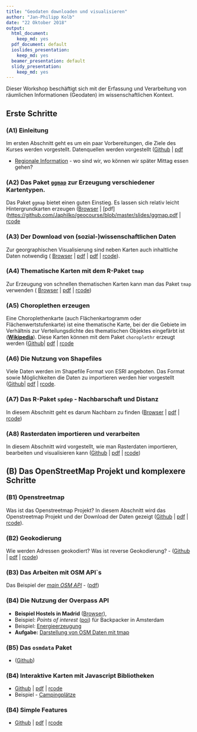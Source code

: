 ```yaml
---
title: "Geodaten downloaden und visualisieren"
author: "Jan-Philipp Kolb"
date: "22 Oktober 2018"
output:
  html_document: 
    keep_md: yes
  pdf_document: default
  ioslides_presentation:
    keep_md: yes
  beamer_presentation: default
  slidy_presentation:
    keep_md: yes
---
```





Dieser Workshop beschäftigt sich mit der Erfassung und Verarbeitung von räumlichen Informationen (Geodaten) im wissenschaftlichen Kontext.

## Erste Schritte


### __(A1) Einleitung__





Im ersten Abschnitt geht es um ein paar Vorbereitungen, die Ziele des Kurses werden vorgestellt. Datenquellen werden vorgestellt ([Github](https://github.com/Japhilko/geocourse/blob/master/slides/A1_Intro.md) | [pdf](https://github.com/Japhilko/geocourse/blob/master/slides/A1_Intro.pdf) 


- [Regionale Information](http://rpubs.com/Japhilko82/gesis_mannheim) - wo sind wir, wo können wir später Mittag essen gehen?

### __(A2) Das Paket [`ggmap`](http://journal.r-project.org/archive/2013-1/kahle-wickham.pdf)__ zur Erzeugung verschiedener Kartentypen. 

Das Paket `ggmap` bietet einen guten Einstieg. Es lassen sich relativ leicht Hintergrundkarten erzeugen ([Browser](https://github.com/Japhilko/geocourse/blob/master/slides/A2_ggmap.md) | [pdf](https://github.com/Japhilko/geocourse/blob/master/slides/ggmap.pdf | [rcode](https://github.com/Japhilko/geocourse/blob/master/slides/A2_ggmap.R)

### __(A3) Der Download von (sozial-)wissenschaftlichen Daten__

Zur georgraphischen Visualisierung sind neben Karten auch inhaltliche Daten notwendig ( [Browser](https://github.com/Japhilko/geocourse/blob/master/slides/A4_tmap.md) | [pdf](https://github.com/Japhilko/geocourse/blob/master/slides/A3_DataPUF.md) | 
[pdf](https://github.com/Japhilko/geocourse/blob/master/slides/A3_DataPUF.pdf) | [rcode](https://github.com/Japhilko/geocourse/blob/master/rcode/A3_DataPUF.R)).


### __(A4) Thematische Karten mit dem R-Paket `tmap`__

Zur Erzeugung von schnellen thematischen Karten kann man das Paket `tmap` verwenden ( [Browser](https://github.com/Japhilko/geocourse/blob/master/slides/A4_tmap.md) | 
[pdf](https://github.com/Japhilko/geocourse/blob/master/slides/A4_tmap.pdf) | [rcode](https://github.com/Japhilko/geocourse/blob/master/rcode/A4_tmap.R))


### __(A5) Choroplethen erzeugen__

Eine Choroplethenkarte (auch Flächenkartogramm oder Flächenwertstufenkarte) ist eine thematische Karte, bei der die Gebiete im Verhältnis zur Verteilungsdichte des thematischen Objektes eingefärbt ist ([**Wikipedia**](https://de.wikipedia.org/wiki/Choroplethenkarte)). Diese Karten können mit dem Paket `choroplethr` erzeugt werden ([Github](https://github.com/Japhilko/geocourse/blob/master/slides/A5_Choroplethen.md)| 
[pdf](https://github.com/Japhilko/geocourse/blob/master/slides/A5_Choroplethen.pdf) | [rcode](https://github.com/Japhilko/geocourse/blob/master/rcode/A5_Choroplethen.R)


### __(A6) Die Nutzung von Shapefiles__

Viele Daten werden im Shapefile Format von ESRI angeboten. Das Format sowie Möglichkeiten die Daten zu importieren werden hier vorgestellt ([Github](https://github.com/Japhilko/geocourse/blob/master/slides/A6_Shapefiles.md)| 
[pdf](https://github.com/Japhilko/geocourse/blob/master/slides/A6_Shapefiles.pdf) | [rcode](https://github.com/Japhilko/geocourse/blob/master/rcode/A6_Shapefiles.R).

<!--
- Aufgabe: [Zensus bnisse und Karte miteinander verbinden und einfärben](https://github.com/Japhilko/GeoData/blob/master/2017/tutorial/Aufgabe_Verbindung.Rmd)

- Aufgabe: [Deutschlands Gemeinden](https://github.com/Japhilko/GeoData/blob/master/2016/tutorial/Aufgabe_Zensus_Ergebnisse.md)
-->

### __(A7) Das R-Paket `spdep` - Nachbarschaft und Distanz__ 

In diesem Abschnitt geht es darum Nachbarn zu finden ([Browser](https://github.com/Japhilko/geocourse/blob/master/slides/A7_spdep.md) | [pdf](https://github.com/Japhilko/geocourse/blob/master/slides/A7_spdep.pdf) |
[rcode](https://github.com/Japhilko/geocourse/blob/master/rcode/A7_spdep.R))

### __(A8) Rasterdaten importieren und verarbeiten__

In diesem Abschnitt wird vorgestellt, wie man Rasterdaten importieren, bearbeiten und visualisieren kann ([Github](https://github.com/Japhilko/geocourse/blob/master/slides/A8_Rasterdaten.md) | [pdf](https://github.com/Japhilko/geocourse/blob/master/slides/A8_Rasterdaten.pdf) |
[rcode](https://github.com/Japhilko/geocourse/blob/master/rcode/A8_Rasterdaten.R))

## __(B) Das OpenStreetMap Projekt und komplexere Schritte__


###  __(B1) Openstreetmap__ 

Was ist das Openstreetmap Projekt? In diesem Abschnitt wird das Openstreetmap Projekt und der Download der Daten gezeigt ([Github](https://github.com/Japhilko/geocourse/blob/master/slides/B1_OpenStreetMap.md) | [pdf](https://github.com/Japhilko/geocourse/blob/master/slides/B1_OpenStreetMap.pdf) |
[rcode](https://github.com/Japhilko/geocourse/blob/master/rcode/B1_OpenStreetMap.R)).

### __(B2) Geokodierung__ 

Wie werden Adressen geokodiert? Was ist reverse Geokodierung? - ([Github](https://github.com/Japhilko/geocourse/blob/master/slides/B2_Geokodierung.md) | [pdf](https://github.com/Japhilko/geocourse/blob/master/slides/B2_Geokodierung.pdf) |
[rcode](https://github.com/Japhilko/geocourse/blob/master/rcode/B2_Geokodierung.R))


### __(B3) Das Arbeiten mit OSM API`s__

Das Beispiel der [*main OSM API*](https://github.com/Japhilko/geocourse/blob/master/slides/B3_osm_mainapi.md) - ([pdf](https://github.com/Japhilko/geocourse/blob/master/slides/B3_osm_mainapi.pdf))


### __(B4) Die Nutzung der Overpass API__



- **Beispiel Hostels in Madrid** ([Browser](https://github.com/Japhilko/GeoData/blob/master/2016/slides/Madrid_hostels.Rmd)),
- Beispiel: *Points of interest* ([poi](https://rpossib.wordpress.com/2015/09/15/points-of-interest-for-backpackers/)) für Backpacker in Amsterdam
- Beispiel: [Energieerzeugung](https://rpossib.wordpress.com/2015/11/20/use-openstreetmap-date/)
- **Aufgabe:** [Darstellung von OSM Daten mit tmap](https://github.com/Japhilko/GeoData/blob/master/2016/tutorial/Aufgabe_osmar.Rmd)



### __(B5) Das `osmdata` Paket__ 

- ([Github](slides/osmdata.md))

### __(B4) Interaktive Karten mit Javascript Bibliotheken__ 

- [Github](slides/using_javascript.md) | [pdf](slides/using_javascript.pdf)
| [rcode](rcode/using_javascript.R)
- Beispiel - [Campingplätze](http://rpubs.com/Japhilko82/Campsites)

<!--
## Räumliche Analysen/Statistik
-->

### __(B4) Simple Features__ 

- [Github](slides/simplefeatures.md) | [pdf](slides/simplefeatures.pdf)
| [rcode](rcode/simplefeatures.R)


<!--
https://training.gesis.org/?site=pDetails&pID=0x2BD6733444514AEDAA955BC3754CA39C
-->
